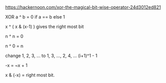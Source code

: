 https://hackernoon.com/xor-the-magical-bit-wise-operator-24d3012ed821

XOR
a ^ b = 0 if a == b else 1 

x ^ ( x & (x-1) ) gives the right most bit

n ^ n = 0

n ^ 0 = n

change 1, 2, 3, ... to 1, 3, ..., 2, 4, ...
(i+1)^1 - 1

-x = ~x + 1

x & (-x) = right most bit.
